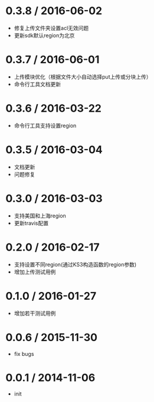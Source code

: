 0.3.8 / 2016-06-02
==================

 * 修复上传文件夹设置acl无效问题
 * 更新sdk默认region为北京


0.3.7 / 2016-06-01
==================

 * 上传模块优化（根据文件大小自动选择put上传或分块上传）
 * 命令行工具文档更新


0.3.6 / 2016-03-22
==================

  * 命令行工具支持设置region

0.3.5 / 2016-03-04
==================

  * 文档更新
  * 问题修复

0.3.0 / 2016-03-03
==================

  * 支持美国和上海region
  * 更新travis配置

0.2.0 / 2016-02-17
==================

  * 支持设置不同region(通过KS3构造函数的region参数)
  * 增加上传测试用例

0.1.0 / 2016-01-27
==================

  * 增加若干测试用例

0.0.6 / 2015-11-30
==================

  * fix bugs

0.0.1 / 2014-11-06
==================

  * init